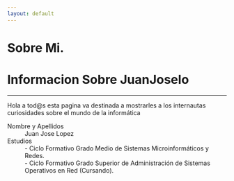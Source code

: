 ```yaml
---
layout: default
---
```


# [](#header-1)Sobre Mi.
# [](#header-2)Informacion Sobre JuanJoselo
***
Hola a tod@s esta pagina va destinada a mostrarles a los internautas curiosidades sobre el mundo de la informática
<dl>
<dt>Nombre y Apellidos</dt>
<dd>Juan Jose Lopez</dd>
<dt>Estudios</dt>
<dd>- Ciclo Formativo Grado Medio de Sistemas Microinformáticos y Redes.</dd>
<dd>- Ciclo Formativo Grado Superior de Administración de Sistemas Operativos en Red (Cursando).</dd>
</dl>